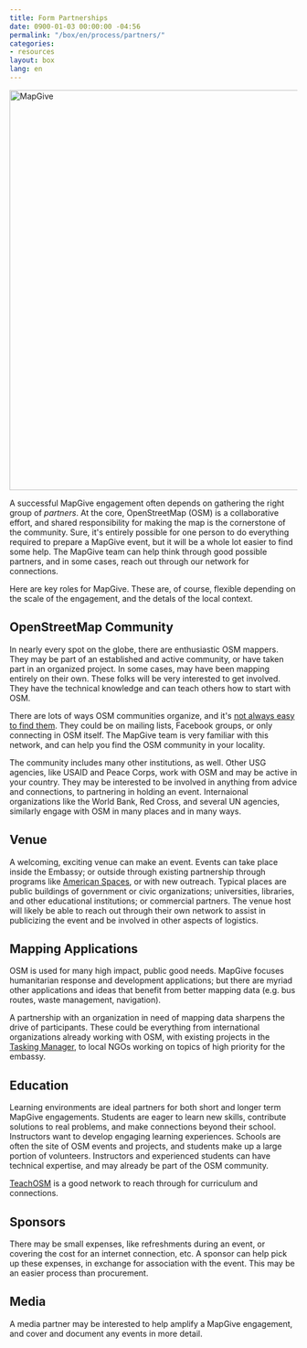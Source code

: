 ```yaml
---
title: Form Partnerships
date: 0900-01-03 00:00:00 -04:56
permalink: "/box/en/process/partners/"
categories:
- resources
layout: box
lang: en
---
```


<img src="{{site.baseurl}}/assets/img/lahore-partnerships.jpg" alt="MapGive" width="700px">

A successful MapGive engagement often depends on gathering the right group of _partners_. At the core, OpenStreetMap (OSM) is a collaborative effort, and shared responsibility for making the map is the cornerstone of the community. Sure, it's entirely possible for one person to do everything required to prepare a MapGive event, but it will be a whole lot easier to find some help. The MapGive team can help think through good possible partners, and in some cases, reach out through our network for connections.

Here are key roles for MapGive. These are, of course, flexible depending on the scale of the engagement, and the detals of the local context.

## OpenStreetMap Community

In nearly every spot on the globe, there are enthusiastic OSM mappers. They may be part of an established and active community, or have taken part in an organized project. In some cases, may have been mapping entirely on their own. These folks will be very interested to get involved. They have the technical knowledge and can teach others how to start with OSM. 

There are lots of ways OSM communities organize, and it's [not always easy to find them](http://www.openstreetmap.org/user/mikelmaron/diary/18630). They could be on mailing lists, Facebook groups, or only connecting in OSM itself. The MapGive team is very familiar with this network, and can help you find the OSM community in your locality.

The community includes many other institutions, as well. Other USG agencies, like USAID and Peace Corps, work with OSM and may be active in your country. They may be interested to be involved in anything from advice and connections, to partnering in holding an event. Internaional organizations like the World Bank, Red Cross, and several UN agencies, similarly engage with OSM in many places and in many ways.

## Venue

A welcoming, exciting venue can make an event. Events can take place inside the Embassy; or outside through existing partnership through programs like [American Spaces](https://americanspaces.state.gov/home/), or with new outreach. Typical places are public buildings of government or civic organizations; universities, libraries, and other educational institutions; or commercial partners. The venue host will likely be able to reach out through their own network to assist in publicizing the event and be involved in other aspects of logistics.

## Mapping Applications

OSM is used for many high impact, public good needs. MapGive focuses humanitarian response and development applications; but there are myriad other applications and ideas that benefit from better mapping data (e.g. bus routes, waste management, navigation).

A partnership with an organization in need of mapping data sharpens the drive of participants. These could be everything from international organizations already working with OSM, with existing projects in the [Tasking Manager]({{site.baseurl}}/learn-to-map/#step-3), to local NGOs working on topics of high priority for the embassy.

## Education

Learning environments are ideal partners for both short and longer term MapGive engagements. Students are eager to learn new skills, contribute solutions to real problems, and make connections beyond their school. Instructors want to develop engaging learning experiences. Schools are often the site of OSM events and projects, and students make up a large portion of volunteers. Instructors and experienced students can have technical expertise, and may already be part of the OSM community.

[TeachOSM](http://teachosm.org/) is a good network to reach through for curriculum and connections.

## Sponsors

There may be small expenses, like refreshments during an event, or covering the cost for an internet connection, etc. A sponsor can help pick up these expenses, in exchange for association with the event. This may be an easier process than procurement. 

## Media

A media partner may be interested to help amplify a MapGive engagement, and cover and document any events in more detail.
